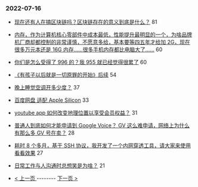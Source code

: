 ### 2022-07-16 
- [现在还有人在搞区块链吗？区块链存在的意义到底是什么？](https://www.v2ex.com/t/866604) 81
- [内存，作为计算机核心零部件中成本最低，性能提升最明显的一个，为啥品牌机厂商却都控制的非常谨慎，不愿意多给，基本要等四五年才给加 2G，现在很多万元本还是 16G 内存……很多手机内存都比电脑大了……](https://www.v2ex.com/t/866572) 60
- [你们是怎么受得了 996 的？我 955 就已经觉得很累了](https://www.v2ex.com/t/866525) 60
- [《有孩子以后就是一切原罪的开始》后续](https://www.v2ex.com/t/866562) 54
- [晚上睡觉空调开多少度？](https://www.v2ex.com/t/866631) 37
- [百度网盘 适配 Apple Silicon](https://www.v2ex.com/t/866574) 33
- [youtube app 如何改变地理位置以享受会员权益？](https://www.v2ex.com/t/866565) 31
- [普通人到底如何才能申请到 Google Voice？ GV 这么难申请，网络上为什么有那么多 GV 号在卖？](https://www.v2ex.com/t/866625) 28
- [耗时 8 个多月，基于 SSH 协议，我开发了一个内网穿透工具，请大家来使用看看效果](https://www.v2ex.com/t/866540) 27
- [日常工作与人沟通时总想笑是为啥？](https://www.v2ex.com/t/866577) 21 

- [ < 上一页 ](https://github.com/able8/v2ex-hot-record/blob/master/2022-07-15.md) -------- [ 下一页 > ](https://github.com/able8/v2ex-hot-record/blob/master/2022-07-17.md)